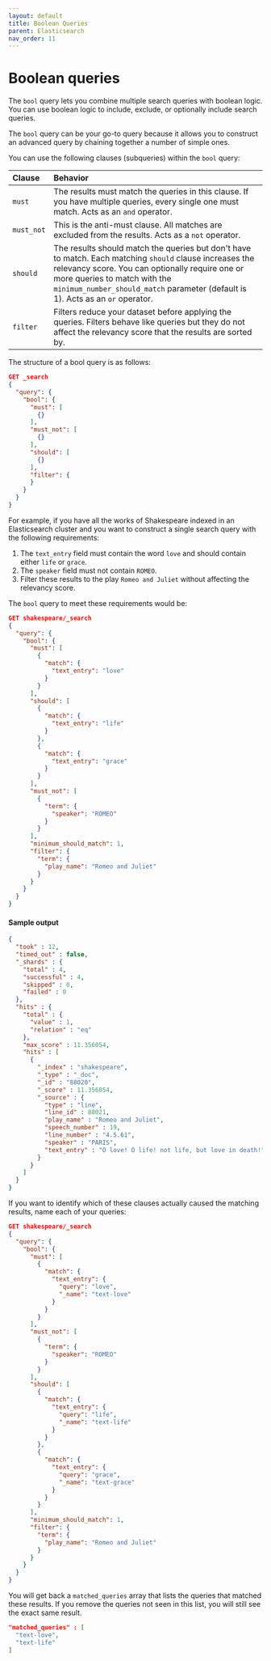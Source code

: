 ```yaml
---
layout: default
title: Boolean Queries
parent: Elasticsearch
nav_order: 11
---
```


# Boolean queries

The `bool` query lets you combine multiple search queries with boolean logic. You can use boolean logic to include, exclude, or optionally include search queries.

The `bool` query can be your go-to query because it allows you to construct an advanced query by chaining together a number of simple ones.

You can use the following clauses (subqueries) within the `bool` query:

Clause | Behavior
:--- | :---
`must` | The results must match the queries in this clause. If you have multiple queries, every single one must match. Acts as an `and` operator.
`must_not` | This is the anti-must clause. All matches are excluded from the results. Acts as a `not` operator.
`should` | The results should match the queries but don't have to match. Each matching `should` clause increases the relevancy score. You can optionally require one or more queries to match with the `minimum_number_should_match` parameter (default is 1). Acts as an `or` operator.
`filter` | Filters reduce your dataset before applying the queries. Filters behave like queries but they do not affect the relevancy score that the results are sorted by.

The structure of a bool query is as follows:

```json
GET _search
{
  "query": {
    "bool": {
      "must": [
        {}
      ],
      "must_not": [
        {}
      ],
      "should": [
        {}
      ],
      "filter": {
      }
    }
  }
}
```

For example, if you have all the works of Shakespeare indexed in an Elasticsearch cluster and you want to construct a single search query with the following requirements:

1. The `text_entry` field must contain the word `love` and should contain either `life` or `grace`.
2. The `speaker` field must not contain `ROMEO`.
3. Filter these results to the play `Romeo and Juliet` without affecting the relevancy score.

The `bool` query to meet these requirements would be:

```json
GET shakespeare/_search
{
  "query": {
    "bool": {
      "must": [
        {
          "match": {
            "text_entry": "love"
          }
        }
      ],
      "should": [
        {
          "match": {
            "text_entry": "life"
          }
        },
        {
          "match": {
            "text_entry": "grace"
          }
        }
      ],
      "must_not": [
        {
          "term": {
            "speaker": "ROMEO"
          }
        }
      ],
      "minimum_should_match": 1,
      "filter": {
        "term": {
          "play_name": "Romeo and Juliet"
        }
      }
    }
  }
}
```

#### Sample output

```json
{
  "took" : 12,
  "timed_out" : false,
  "_shards" : {
    "total" : 4,
    "successful" : 4,
    "skipped" : 0,
    "failed" : 0
  },
  "hits" : {
    "total" : {
      "value" : 1,
      "relation" : "eq"
    },
    "max_score" : 11.356054,
    "hits" : [
      {
        "_index" : "shakespeare",
        "_type" : "_doc",
        "_id" : "88020",
        "_score" : 11.356054,
        "_source" : {
          "type" : "line",
          "line_id" : 88021,
          "play_name" : "Romeo and Juliet",
          "speech_number" : 19,
          "line_number" : "4.5.61",
          "speaker" : "PARIS",
          "text_entry" : "O love! O life! not life, but love in death!"
        }
      }
    ]
  }
}
```

If you want to identify which of these clauses actually caused the matching results, name each of your queries:

```json
GET shakespeare/_search
{
  "query": {
    "bool": {
      "must": [
        {
          "match": {
            "text_entry": {
              "query": "love",
              "_name": "text-love"
            }
          }
        }
      ],
      "must_not": [
        {
          "term": {
            "speaker": "ROMEO"
          }
        }
      ],
      "should": [
        {
          "match": {
            "text_entry": {
              "query": "life",
              "_name": "text-life"
            }
          }
        },
        {
          "match": {
            "text_entry": {
              "query": "grace",
              "_name": "text-grace"
            }
          }
        }
      ],
      "minimum_should_match": 1,
      "filter": {
        "term": {
          "play_name": "Romeo and Juliet"
        }
      }
    }
  }
}
```

You will get back a `matched_queries` array that lists the queries that matched these results. If you remove the queries not seen in this list, you will still see the exact same result.

```json
"matched_queries" : [
  "text-love",
  "text-life"
]
```
